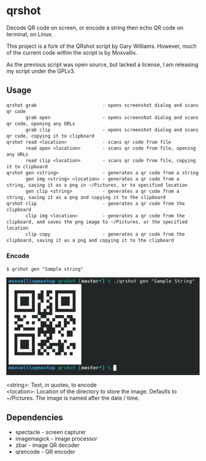 # qrshot
Decode QR code on screen, or encode a string then echo QR code on terminal, on Linux.

This project is a fork of the QRshot script by Gary Williams.
However, much of the current code within the script is by Moxvallix.

As the previous script was open source, but lacked a license, I am releasing my script under the GPLv3.

## Usage
```
qrshot grab                        - opens screenshot dialog and scans qr code
       grab open                   - opens screenshot dialog and scans qr code, opening any URLs
       grab clip                   - opens screenshot dialog and scans qr code, copying it to clipboard
qrshot read <location>             - scans qr code from file
       read open <location>        - scans qr code from file, opening any URLs
       read clip <location>        - scans qr code from file, copying it to clipboard
qrshot gen <string>                - generates a qr code from a string
       gen img <string> <location> - generates a qr code from a string, saving it as a png in ~/Pictures, or to specified location
       gen clip <string>           - generates a qr code from a string, saving it as a png and copying it to the clipboard
qrshot clip                        - generates a qr code from the clipboard
       clip img <location>         - generates a qr code from the clipboard, and saves the png image to ~/Pictures, or the specified location
       clip copy                   - generates a qr code from the clipboard, saving it as a png and copying it to the clipboard
```

### Encode

```
$ qrshot gen "Sample string"
```
![encoding screenshot](encode.png)

\<string\>: Text, in quotes, to encode  
\<location\>: Location of the directory to store the image. Defaults to ~/Pictures. The image is named after the date / time.

## Dependencies

- spectacle - screen capturer
- imagemagick - image processor
- zbar - image QR decoder
- qrencode - QR encoder
